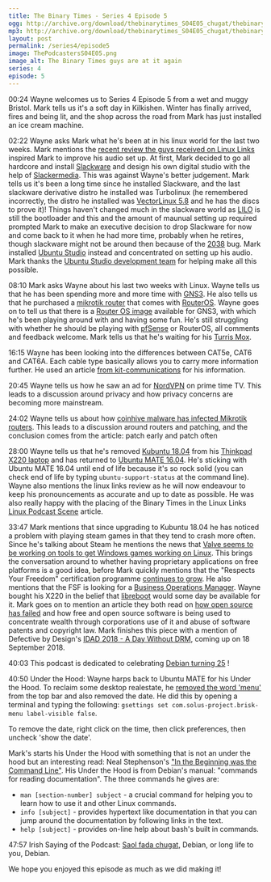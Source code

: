 ```yaml
---
title: The Binary Times - Series 4 Episode 5
ogg: http://archive.org/download/thebinarytimes_S04E05_chugat/thebinarytimes_S04E05_chugat.ogg
mp3: http://archive.org/download/thebinarytimes_S04E05_chugat/thebinarytimes_S04E05_chugat.mp3 
layout: post
permalink: /series4/episode5
image: ThePodcastersS04E05.png
image_alt: The Binary Times guys are at it again
series: 4
episode: 5
---
```

00:24 Wayne welcomes us to Series 4 Episode 5 from a wet and muggy Bristol. Mark tells us it's a soft day in Kilkishen. Winter has finally arrived, fires and being lit, and the shop across the road from Mark has just installed an ice cream machine.

02:22 Wayne asks Mark what he's been at in his linux world for the last two weeks. Mark mentions the [recent review the guys received on Linux Links](https://www.linuxlinks.com/review-the-binary-times-podcast/) inspired Mark to improve his audio set up. At first, Mark decided to go all hardcore and install [Slackware](http://www.slackware.com/) and design his own digital studio with the help of [Slackermedia](http://slackermedia.info/). This was against Wayne's better judgement. Mark tells us it's been a long time since he installed Slackware, and the last slackware derivative distro he installed was Turbolinux (he remembered incorrectly, the distro he installed was [VectorLinux 5.8](http://www.vectorlinux.com/) and he has the discs to prove it)! Things haven't changed much in the slackware world as [LILO](https://docs.slackware.com/slackbook:booting) is still the bootloader and this and the amount of maunual setting up required prompted Mark to make an executive decision to drop Slackware for now and come back to it when he had more time, probably when he retires, though slackware might not be around then because of the [2038](https://xkcd.com/607/) bug. Mark installed [Ubuntu Studio](https://ubuntustudio.org/) instead and concentrated on setting up his audio. Mark thanks the [Ubuntu Studio development team](https://launchpad.net/~ubuntustudio-dev) for helping make all this possible.

08:10 Mark asks Wayne about his last two weeks with Linux. Wayne tells us that he has been spending more and more time with [GNS3](https://www.gns3.com/). He also tells us that he purchased a [mikrotik router](https://mikrotik.com/product/RB750r2) that comes with [RouterOS](https://mikrotik.com/software). Wayne goes on to tell us that there is a [Router OS image](https://docs.gns3.com/appliances/mikrotik-chr.html) available for GNS3, with which he's been playing around with and having some fun. He's still struggling with whether he should be playing with [pfSense](https://www.pfsense.org/) or RouterOS, all comments and feedback welcome. Mark tells us that he's waiting for his [Turris Mox](https://mox.turris.cz/en/overview/).

16:15 Wayne has been looking into the differences between CAT5e, CAT6 and CAT6A. Each cable type basically allows you to carry more information further. He used an article [from kit-communications](http://www.kit-communications.com/FAQCat5evsCat6.htm) for his information.

20:45 Wayne tells us how he saw an ad for [NordVPN](https://nordvpn.com/) on prime time TV. This leads to a discussion around privacy and how privacy concerns are becoming more mainstream.

24:02 Wayne tells us about how [coinhive malware has infected Mikrotik routers](https://nakedsecurity.sophos.com/2018/08/03/routers-turned-into-zombie-cryptojackers-is-yours-one-of-them/). This leads to a discussion around routers and patching, and the conclusion comes from the article: patch early and patch often

28:00 Wayne tells us that he's removed [Kubuntu 18.04](https://kubuntu.org/news/kubuntu-18-04-has-been-released/) from his [Thinkpad X220 laptop](https://support.lenovo.com/ie/en/solutions/pd015812) and has returned to [Ubuntu MATE 16.04](https://ubuntu-mate.org/blog/ubuntu-mate-xenial-final-release/). He's sticking with Ubuntu MATE 16.04 until end of life because it's so rock solid (you can check end of life by typing `ubuntu-support-status` at the command line). Wayne also mentions the linux links review as he will now endeavour to keep his pronouncements as accurate and up to date as possible. He was also really happy with the placing of the Binary Times in the Linux Links [Linux Podcast Scene](https://www.linuxlinks.com/review-linux-podcast-scene-movers-shakers/) article. 

33:47 Mark mentions that since upgrading to Kubuntu 18.04 he has noticed a problem with playing steam games in that they tend to crash more often. Since he's talking about Steam he mentions the news that [Valve seems to be working on tools to get Windows games working on Linux](https://arstechnica.com/gaming/2018/08/valve-seems-to-be-working-on-tools-to-get-windows-games-running-on-linux/). This brings the conversation around to whether having proprietary applications on free platforms is a good idea, before Mark quickly mentions that the "Respects Your Freedom" certification programme [continues to grow](https://www.fsf.org/blogs/licensing/respects-your-freedom-certification-program-continues-to-grow). He also mentions that the FSF is looking for a [Business Operations Manager](https://www.fsf.org/news/fsf-job-opportunity-business-operations-manager). Wayne bought his X220 in the belief that [libreboot](https://libreboot.org/docs/hardware/) would some day be available for it. Mark goes on to mention an article they both read on [how open source has failed](https://libreboot.org/docs/hardware/) and how free and open source software is being used to concentrate wealth through corporations use of it and abuse of software patents and copyright law. Mark finishes this piece with a mention of Defective by Design's [IDAD 2018 - A Day Without DRM](https://www.defectivebydesign.org/dayagainstdrm), coming up on 18 September 2018.

40:03 This podcast is dedicated to celebrating [Debian turning 25](https://bits.debian.org/2018/08/debian-is-25.html) !

40:50 Under the Hood: Wayne harps back to Ubuntu MATE for his Under the Hood. To reclaim some desktop realestate, he [removed the word 'menu'](https://ubuntu-mate.community/t/brisk-menu-and-the-word-menu-can-i-remove-it-please/14840) from the top bar and also removed the date. He did this by opening a terminal and typing the following: `gsettings set com.solus-project.brisk-menu label-visible false`.

To remove the date, right click on the time, then click preferences, then uncheck 'show the date'.

Mark's starts his Under the Hood with something that is not an under the hood but an interesting read: Neal Stephenson's ["In the Beginning was the Command Line"](http://cristal.inria.fr/~weis/info/commandline.html). His Under the Hood is from Debian's manual: "commands for reading documentation". The three commands he gives are:

* `man [section-number] subject` - a crucial command for helping you to learn how to use it and other Linux commands.
* `info [subject]` - provides hypertext like documentation in that you can jump around the documentation by following links in the text.
* `help [subject]` - provides on-line help about bash's built in commands.

47:57 Irish Saying of the Podcast: [Saol fada chugat,](https://www.youtube.com/watch?v=wFUTHcjiZGo&list=PLAqwvAKGDsHBe-8Yk3OPsLPIDnd0mSK9O) Debian, or long life to you, Debian.

We hope you enjoyed this episode as much as we did making it!